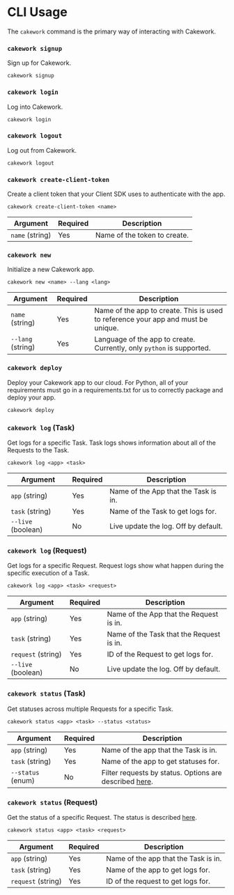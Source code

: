 # CLI Usage
The ```cakework``` command is the primary way of interacting with Cakework.

### ```cakework signup```
Sign up for Cakework.

```
cakework signup
```

### ```cakework login```
Log into Cakework.

```
cakework login
```

### ```cakework logout```
Log out from Cakework.

```
cakework logout
```

### ```cakework create-client-token```
Create a client token that your Client SDK uses to authenticate with the app.

```
cakework create-client-token <name>
```

| Argument | Required | Description |
| --- | --- | --- |
| ```name``` (string) | Yes | Name of the token to create. |

### ```cakework new```
Initialize a new Cakework app.

```
cakework new <name> --lang <lang>
```

| Argument | Required | Description |
| --- | --- | --- |
| ```name``` (string) | Yes | Name of the app to create. This is used to reference your app and must be unique. |
| ```--lang``` (string) | Yes | Language of the app to create. Currently, only ```python``` is supported. |

### ```cakework deploy```
Deploy your Cakework app to our cloud. For Python, all of your requirements must go in a requirements.txt for us to correctly package and deploy your app.

```
cakework deploy
```

### ```cakework log``` (Task)
Get logs for a specific Task. Task logs shows information about all of the Requests to the Task.

```
cakework log <app> <task>
```

| Argument | Required | Description |
| --- | --- | --- |
| ```app``` (string) | Yes | Name of the App that the Task is in. |
| ```task``` (string) | Yes | Name of the Task to get logs for. |
| ```--live``` (boolean) | No | Live update the log. Off by default. |

### ```cakework log``` (Request)
Get logs for a specific Request. Request logs show what happen during the specific execution of a Task.

```
cakework log <app> <task> <request>
```

| Argument | Required | Description |
| --- | --- | --- |
| ```app``` (string) | Yes | Name of the App that the Request is in. |
| ```task``` (string) | Yes | Name of the Task that the Request is in. |
| ```request``` (string) | Yes | ID of the Request to get logs for. |
| ```--live``` (boolean) | No | Live update the log. Off by default. |

### ```cakework status``` (Task)
Get statuses across multiple Requests for a specific Task.

```
cakework status <app> <task> --status <status>
```

| Argument | Required | Description |
| --- | --- | --- |
| ```app``` (string) | Yes | Name of the app that the Task is in. |
| ```task``` (string) | Yes | Name of the app to get statuses for. |
| ```--status``` (enum) | No | Filter requests by status. Options are described [here](../cakeworksdk/client/python/usage#get_status). |

### ```cakework status``` (Request)
Get the status of a specific Request. The status is described [here](../cakeworksdk/client/python/usage#get_status).

```
cakework status <app> <task> <request>
```

| Argument | Required | Description |
| --- | --- | --- |
| ```app``` (string) | Yes | Name of the app that the Task is in. |
| ```task``` (string) | Yes | Name of the app to get logs for. |
| ```request``` (string) | Yes | ID of the request to get logs for. |